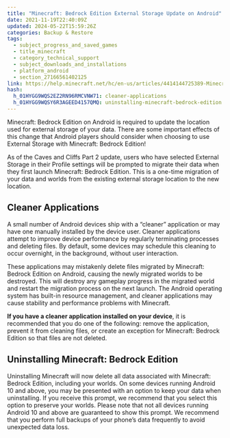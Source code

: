 ```yaml
---
title: "Minecraft: Bedrock Edition External Storage Update on Android"
date: 2021-11-19T22:40:09Z
updated: 2024-05-22T15:59:26Z
categories: Backup & Restore
tags:
  - subject_progress_and_saved_games
  - title_minecraft
  - category_technical_support
  - subject_downloads_and_installations
  - platform_android
  - section_27166561402125
link: https://help.minecraft.net/hc/en-us/articles/4414144725389-Minecraft-Bedrock-Edition-External-Storage-Update-on-Android
hash:
  h_01HYGG9WQS2EZ2RN96RMCVNW71: cleaner-applications
  h_01HYGG9WQSY6R3AGEED4157QMQ: uninstalling-minecraft-bedrock-edition
---
```


Minecraft: Bedrock Edition on Android is required to update the location used for external storage of your data. There are some important effects of this change that Android players should consider when choosing to use External Storage with Minecraft: Bedrock Edition!

As of the Caves and Cliffs Part 2 update, users who have selected External Storage in their Profile settings will be prompted to migrate their data when they first launch Minecraft: Bedrock Edition. This is a one-time migration of your data and worlds from the existing external storage location to the new location.

## Cleaner Applications

A small number of Android devices ship with a “cleaner” application or may have one manually installed by the device user. Cleaner applications attempt to improve device performance by regularly terminating processes and deleting files. By default, some devices may schedule this cleaning to occur overnight, in the background, without user interaction.

These applications may mistakenly delete files migrated by Minecraft: Bedrock Edition on Android, causing the newly migrated worlds to be destroyed. This will destroy any gameplay progress in the migrated world and restart the migration process on the next launch. The Android operating system has built-in resource management, and cleaner applications may cause stability and performance problems with Minecraft.

**If you have a cleaner application installed on your device**, it is recommended that you do one of the following: remove the application, prevent it from cleaning files, or create an exception for Minecraft: Bedrock Edition so that files are not deleted.

## Uninstalling Minecraft: Bedrock Edition

Uninstalling Minecraft will now delete all data associated with Minecraft: Bedrock Edition, including your worlds. On some devices running Android 10 and above, you may be presented with an option to keep your data when uninstalling. If you receive this prompt, we recommend that you select this option to preserve your worlds. Please note that not all devices running Android 10 and above are guaranteed to show this prompt. We recommend that you perform full backups of your phone’s data frequently to avoid unexpected data loss.
